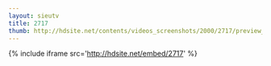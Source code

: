 ```yaml
---
layout: sieutv
title: 2717
thumb: http://hdsite.net/contents/videos_screenshots/2000/2717/preview_360p.mp4.jpg
---
```

{% include iframe src='http://hdsite.net/embed/2717' %}
 
